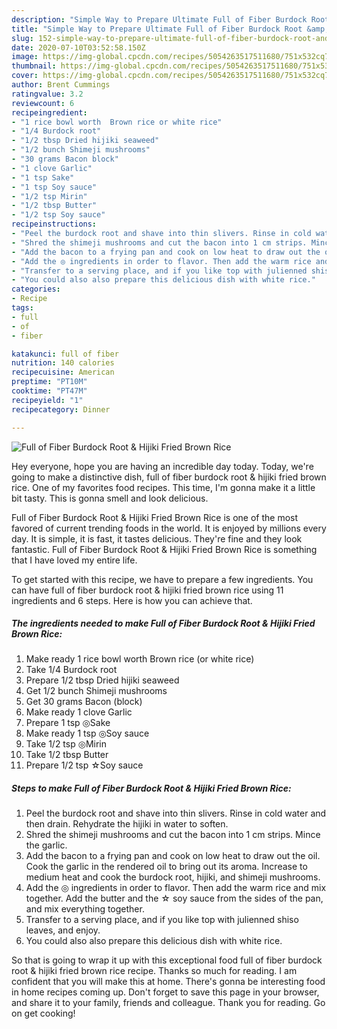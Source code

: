 ```yaml
---
description: "Simple Way to Prepare Ultimate Full of Fiber Burdock Root &amp;amp; Hijiki Fried Brown Rice"
title: "Simple Way to Prepare Ultimate Full of Fiber Burdock Root &amp;amp; Hijiki Fried Brown Rice"
slug: 152-simple-way-to-prepare-ultimate-full-of-fiber-burdock-root-and-amp-hijiki-fried-brown-rice
date: 2020-07-10T03:52:58.150Z
image: https://img-global.cpcdn.com/recipes/5054263517511680/751x532cq70/full-of-fiber-burdock-root-hijiki-fried-brown-rice-recipe-main-photo.jpg
thumbnail: https://img-global.cpcdn.com/recipes/5054263517511680/751x532cq70/full-of-fiber-burdock-root-hijiki-fried-brown-rice-recipe-main-photo.jpg
cover: https://img-global.cpcdn.com/recipes/5054263517511680/751x532cq70/full-of-fiber-burdock-root-hijiki-fried-brown-rice-recipe-main-photo.jpg
author: Brent Cummings
ratingvalue: 3.2
reviewcount: 6
recipeingredient:
- "1 rice bowl worth  Brown rice or white rice"
- "1/4 Burdock root"
- "1/2 tbsp Dried hijiki seaweed"
- "1/2 bunch Shimeji mushrooms"
- "30 grams Bacon block"
- "1 clove Garlic"
- "1 tsp Sake"
- "1 tsp Soy sauce"
- "1/2 tsp Mirin"
- "1/2 tbsp Butter"
- "1/2 tsp Soy sauce"
recipeinstructions:
- "Peel the burdock root and shave into thin slivers. Rinse in cold water and then drain. Rehydrate the hijiki in water to soften."
- "Shred the shimeji mushrooms and cut the bacon into 1 cm strips. Mince the garlic."
- "Add the bacon to a frying pan and cook on low heat to draw out the oil. Cook the garlic in the rendered oil to bring out its aroma. Increase to medium heat and cook the burdock root, hijiki, and shimeji mushrooms."
- "Add the ◎ ingredients in order to flavor. Then add the warm rice and mix together. Add the butter and the ☆ soy sauce from the sides of the pan, and mix everything together."
- "Transfer to a serving place, and if you like top with julienned shiso leaves, and enjoy."
- "You could also also prepare this delicious dish with white rice."
categories:
- Recipe
tags:
- full
- of
- fiber

katakunci: full of fiber 
nutrition: 140 calories
recipecuisine: American
preptime: "PT10M"
cooktime: "PT47M"
recipeyield: "1"
recipecategory: Dinner

---
```



![Full of Fiber Burdock Root &amp; Hijiki Fried Brown Rice](https://img-global.cpcdn.com/recipes/5054263517511680/751x532cq70/full-of-fiber-burdock-root-hijiki-fried-brown-rice-recipe-main-photo.jpg)

Hey everyone, hope you are having an incredible day today. Today, we're going to make a distinctive dish, full of fiber burdock root &amp; hijiki fried brown rice. One of my favorites food recipes. This time, I'm gonna make it a little bit tasty. This is gonna smell and look delicious.



Full of Fiber Burdock Root &amp; Hijiki Fried Brown Rice is one of the most favored of current trending foods in the world. It is enjoyed by millions every day. It is simple, it is fast, it tastes delicious. They're fine and they look fantastic. Full of Fiber Burdock Root &amp; Hijiki Fried Brown Rice is something that I have loved my entire life.


To get started with this recipe, we have to prepare a few ingredients. You can have full of fiber burdock root &amp; hijiki fried brown rice using 11 ingredients and 6 steps. Here is how you can achieve that.

<!--inarticleads1-->

##### The ingredients needed to make Full of Fiber Burdock Root &amp; Hijiki Fried Brown Rice:

1. Make ready 1 rice bowl worth  Brown rice (or white rice)
1. Take 1/4 Burdock root
1. Prepare 1/2 tbsp Dried hijiki seaweed
1. Get 1/2 bunch Shimeji mushrooms
1. Get 30 grams Bacon (block)
1. Make ready 1 clove Garlic
1. Prepare 1 tsp ◎Sake
1. Make ready 1 tsp ◎Soy sauce
1. Take 1/2 tsp ◎Mirin
1. Take 1/2 tbsp Butter
1. Prepare 1/2 tsp ☆Soy sauce




<!--inarticleads2-->

##### Steps to make Full of Fiber Burdock Root &amp; Hijiki Fried Brown Rice:

1. Peel the burdock root and shave into thin slivers. Rinse in cold water and then drain. Rehydrate the hijiki in water to soften.
1. Shred the shimeji mushrooms and cut the bacon into 1 cm strips. Mince the garlic.
1. Add the bacon to a frying pan and cook on low heat to draw out the oil. Cook the garlic in the rendered oil to bring out its aroma. Increase to medium heat and cook the burdock root, hijiki, and shimeji mushrooms.
1. Add the ◎ ingredients in order to flavor. Then add the warm rice and mix together. Add the butter and the ☆ soy sauce from the sides of the pan, and mix everything together.
1. Transfer to a serving place, and if you like top with julienned shiso leaves, and enjoy.
1. You could also also prepare this delicious dish with white rice.




So that is going to wrap it up with this exceptional food full of fiber burdock root &amp; hijiki fried brown rice recipe. Thanks so much for reading. I am confident that you will make this at home. There's gonna be interesting food in home recipes coming up. Don't forget to save this page in your browser, and share it to your family, friends and colleague. Thank you for reading. Go on get cooking!
